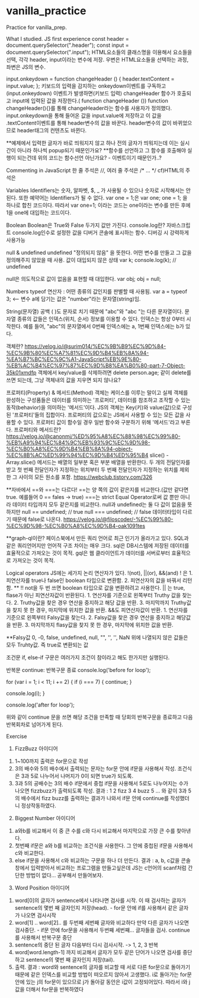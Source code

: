 # vanilla_practice
Practice for vanilla_prep.

What I studied.
JS first experience
const header = document.querySelector(".header");
const input = document.querySelector(".input");
HTML요소들의 클래스명을 이용해서 요소들을 선택, 각각 header, input이라는 변수에 저장.
우변은 HTML요소들을 선택하는 과정, 좌변은 JS의 변수.

input.onkeydown = function changeHeader () {
  header.textContent = input.value;
};
키보드의 입력을 감지하는 onkeydown이벤트를 구독하고(input.onkeydown) 이벤트가 발생하면(키보드 입력) changeHeader 함수가 호출되고 input에 입력된 값을 저장한다.( function changeHeader ())
function changeHeader(){}를 통해 changeHeader라는 함수를 사용자가 정의했다.
input.onkeydown을 통해 들어온 값을 input.value에 저장하고 이 값을 .textContent이벤트를 통해 header변수의 값을 바꾼다.
header변수의 값이 바뀌었으므로 header태그의 컨텐츠도 바뀐다.

**예제에서 입력한 글자가 바로 띄워지지 않고 하나 전의 글자가 띄워지는데 이는 실시간이 아니라 하나씩 popup되기 때문인가요?
**함수를 선언하고 그 함수를 호출해야 실행이 되는건데 위의 코드는 함수선언 아닌가요?  - 이벤트이기 때문인가..?


Commenting in JavaScript
한 줄 주석은 //, 여러 줄 주석은 /* ... */
cf)HTML의 주석은 <!-- ... --> 


Variables
Identifiers는 숫자, 알파벳, $, _ 가 사용될 수 있으나 숫자로 시작해서는 안된다. 또한 예약어는 Identifiers가 될 수 없다.
var one = 1;은
var one;
one = 1; 을 하나로 합친 코드이다.
따라서 var one=1; 이라는 코드는 one이라는 변수를 만든 후에 1을 one에 대입하는 코드이다.

Boolean
Boolean은 True와 False 두가지 값만 가진다.
console.log란?
자바스크립트 console.log인수로 설정한 값을 디버거 콘솔에 표시하는 함수. 디버깅 시 강력하게 사용가능


null & undefined
undefined
"정의되지 않음" 을 뜻한다. 어떤 변수를 만들고 그 값을 정의해주지 않았을 때 사용. 값이 대입되지 않은 상태
var k;
console.log(k); // undefined

null은 의도적으로 값이 없음을 표현할 때 대입한다.
var obj;
obj = null;


Numbers
typeof 연산자 : 어떤 종류의 값인지를 판별할 때 사용됨.
var a = typeof 3; <-- 변수 a에 담기는 값은 "number"라는 문자열(string)임.

String(문자열)
공백 ( )도 문자로 치기 때문에 "abc"와 "abc "는 다른 문자열이다.
문자열 종류의 값들은 인덱스(위치, 순서) 정보를 이용할 수 있다. 인덱스는 항상 0부터 시작한다. 예를 들어, "abc"의 문자열에서 0번째 인덱스에는 a, 1번째 인덱스에는 b가 있다.

객체란? https://velog.io/@surim014/%EC%9B%B9%EC%9D%84-%EC%9B%80%EC%A7%81%EC%9D%B4%EB%8A%94-%EA%B7%BC%EC%9C%A1-JavaScript%EB%9E%80-%EB%AC%B4%EC%97%87%EC%9D%B8%EA%B0%80-part-7-Object-35k01xmdfp
객체에서 key/value를 삭제하려면 delete person.age; 같이 delete를 쓰면 되는데, 그냥 객체내의 값을 지우면 되지 않나요?

프로퍼티(Property) & 메서드(Method)
객체는 케이스를 이루는 말이고 실제 객체를 완성하는 구성품들은 데이터를 의미하는 '프로퍼티', 데이터를 참조하고 조작할 수 있는 동작(behavior)을 의미하는 '메서드'이다.
JS의 객체는 Key(키)와 value(값)으로 구성된 '프로퍼티'들의 집합이다. 프로퍼티의 값으로는 JS에서 사용할 수 있는 모든 값을 사용할 수 있다.
프로퍼티 값이 함수일 경우 일반 함수와 구분하기 위해 '메서드'라고 부른다.
프로퍼티와 메서드란? https://velog.io/@canonmj/%ED%95%A8%EC%88%98%EC%99%80-%EB%A9%94%EC%84%9C%EB%93%9C%EC%9D%98-%EC%B0%A8%EC%9D%B4%EB%8A%94-object-%EC%8B%AC%ED%99%94%EC%9D%B4%ED%95%B4
slice() - Array.slice() 메서드는 배열의 일부분 혹은 부분 배열을 반환한다. 두 개의 전달인자를 받고 첫 번째 전달인자가 지정하는 위치부터 두 번째 전달인자가 지정하는 위치를 제외한 그 사이의 모든 원소를 포함. https://webclub.tistory.com/326


**자바에서 ==와 ===는 다르다!
==는 양 쪽의 값이 같은지를 비교한다.(값만 같다면 true. 예를들어 0 == fales -> true)
===는 strict Equal Operator로써 값 뿐만 아니라 데이터 타입까지 모두 같은지를 비교한다.
null과 undefined는 둘 다 값이 없음을 뜻하지만 null == undefined; // true
null === undefined; // false 데이터타입이 다르기 때문에 false로 나온다.
https://velog.io/@filoscoder/-%EC%99%80-%EC%9D%98-%EC%B0%A8%EC%9D%B4-oak1091tes

**graph-ql이란?
페이스북에서 만든 쿼리 언어로 최근 인기가 올라가고 있다.
SQL과 같은 쿼리언어지만 언어적 구조 차이는 매우 크다. sql은 DB시스템에 저장된 데이터를 효율적으로 가져오는 것이 목적.
gql은 웹 클라이언트가 데이터를 서버로부터 효율적으로 가져오는 것이 목적.


Logical operators
JS에는 세가지 논리 연산자가 있다. !(not), ||(or), &&(and)
! 은 1. 피연산자를 true나 false인 boolean 타입으로 변환함. 2. 피연산자의 값을 바꿔서 리턴함.  ** !! not을 두 번 쓰면 boolean 타입으로 값을 변환하려고 사용한다.
|| 는 true, flase가 아닌 피연산자값이 반환된다. 1. 연산자를 기준으로 왼쪽부터 Truthy 값을 찾는다. 2. Truthy값을 찾은 경우 연산을 중지하고 해당 값을 반환. 3. 마지막까지 Truthy값을 찾지 못 한 경우, 마지막에 위치한 값을 반환.
&&도 피연산자값이 반환. 1. 연산자를 기준으로 왼쪽부터 Falsy값을 찾는다. 2. Falsy값을 찾은 경우 연산을 중지하고 해당값을 반환. 3. 마지막까지 flasy값을 찾지 못 한 경우, 마지막에 위치한 값을 반환.

**Falsy값
0, -0, false, undefined, null, "", '', '', NaN
위에 나열되지 않은 값들은 모두 Truhty값. 즉 true로 변환되는 값


조건문
if, else-if 구문은 여러가지 조건이 참이라고 해도 한가지만 실행된다. 


반복문
continue: 반복구문 종료
console.log('before for loop');

for (var i = 1; i < 11; i += 2) {
  if (i === 7) {
    continue;
  }

  console.log(i);
}

console.log('after for loop');

위와 같이 continue 문을 쓰면 해당 조건을 만족할 때 당회의 반복구문을 종료하고 다음 반복회차로 넘어가게 된다.


Exercise
1. FizzBuzz
아이디어
1) 1~100까지 출력은 for문으로 작성
2) 3의 배수와 5의 배수에서 출력되는 문자는 for문 안에 if문을 사용해서 작성. 조건식은 3과 5로 나누어서 나머지가 0이 되면 true가 되도록.
3) 3과 5의 공배수는 3의 배수 if문에서 중첩 if문을 사용해서 5로도 나누어지는 수가 나오면 fizzbuzz가 출력되도록 작성.
결과 : 1 2 fizz 3 4 buzz 5 ... 와 같이 3과 5의 배수에서 fizz buzz를 출력하는 결과가 나와서 if문 안에 continue를 작성했더니 정상작동하였다.

2. Biggest Number
아이디어
1) a와b를 비교해서 이 중 큰 수를 c와 다시 비교해서 마지막으로 가장 큰 수를 찾아낸다.
2) 첫번째 if문은 a와 b를 비교하는 조건식을 사용한다. 그 안에 중첩된 if문을 사용해서 c와 비교한다.
3) else if문을 사용해서 c와 비교하는 구문을 하나 더 만든다.
결과 : a, b, c값을 콘솔창에서 입력받아서 비교하는 프로그램을 만들고싶은데 JS는 c언어의 scanf처럼 간단한 방법이 없다... 공부해서 만들어보자.

3. Word Position
아이디어
1) word[0]의 글자가 sentence에서 나타나면 검사를 시작. 이 때 검사하는 글자가 sentence의 몇번 째 글자인지 저장(head). - for문 안에 if를 사용해서 같은 글자가 나오면 검사시작
2) word[1] .. word[2].. 를 두번째 세번째 글자와 비교하다 만약 다른 글자가 나오면 검사중단. - if문 안에 for문을 사용해서 두번째 세번째... 글자들을 검사. continue를 사용해서 반복구문 중단
3) sentence의 중단 된 글자 다음부터 다시 검사시작. -> 1, 2, 3 반복
4) word[word.length-1] 까지 비교해서 글자가 모두 같은 단어가 나오면 검사를 중단하고 sentence의 몇번 째 글자인지 저장(tail).
5) 출력.
결과 : word와 sentence의 글자를 비교할 때 서로 다른 for문으로 돌아가기 때문에 같은 인덱스를 비교할 방법이 떠오르지 않아서 고생했다. i로 돌아가는 for문 안에 있는 j의 for문이 있으므로 j가 돌아갈 동안은 i값이 고정되어있다. 따라서 i와 j값을 더해서 for문을 반복하였다